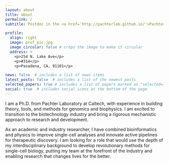 ```yaml
---
layout: about
title: about
permalink: /
subtitle: Postdoc in the <a href='http://pachterlab.github.io/'>Pachter laboratory</a>, seeking positions in industrial bioinformatics.

profile:
  align: right
  image: prof_pic.jpg
  image_circular: false # crops the image to make it circular
  address: >
    <p>254 N. Lake Ave</p>
    <p>#314</p>
    <p>Pasadena, CA, 91101</p>

news: false  # includes a list of news items
latest_posts: false  # includes a list of the newest posts
selected_papers: true # includes a list of papers marked as "selected={true}"
social: true  # includes social icons at the bottom of the page
---
```


I am a Ph.D. from Pachter Laboratory at Caltech, with experience in building theory, tools, and methods for genomics and biophysics. I am excited to transition to the biotechnology industry and bring a rigorous mechanistic approach to research and development.

As an academic and industry researcher, I have combined bioinformatics and physics to improve single-cell analyses and innovate active pipelines for therapeutic discovery. I am looking for a role that would use the depth of my interdisciplinary background to develop revolutionary methods for single-cell biology, putting my team at the forefront of the industry and enabling research that changes lives for the better.


<!-- Write your biography here. Tell the world about yourself. Link to your favorite [subreddit](http://reddit.com). You can put a picture in, too. The code is already in, just name your picture `prof_pic.jpg` and put it in the `img/` folder.

Put your address / P.O. box / other info right below your picture. You can also disable any of these elements by editing `profile` property of the YAML header of your `_pages/about.md`. Edit `_bibliography/papers.bib` and Jekyll will render your [publications page](/al-folio/publications/) automatically.

Link to your social media connections, too. This theme is set up to use [Font Awesome icons](http://fortawesome.github.io/Font-Awesome/) and [Academicons](https://jpswalsh.github.io/academicons/), like the ones below. Add your Facebook, Twitter, LinkedIn, Google Scholar, or just disable all of them.
 -->